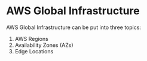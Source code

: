 # AWS Global Infrastructure

AWS Global Infrastructure can be put into three topics:

1. AWS Regions
2. Availability Zones (AZs)
3. Edge Locations
